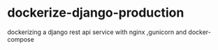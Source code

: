 # dockerize-django-production
dockerizing a django rest api service with nginx ,gunicorn and docker-compose
